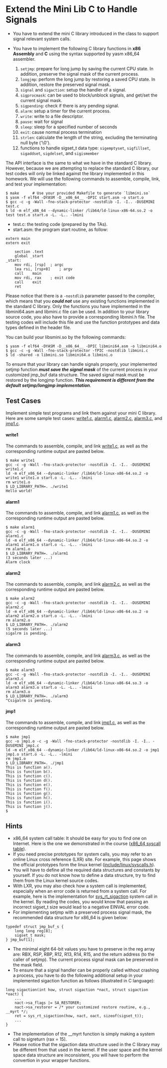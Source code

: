 # Extend the Mini Lib C to Handle Signals

- You have to extend the mini C library introduced in the class to support signal relevant system calls. 
- You have to implement the following C library functions in **x86 Assembly** and **C** using the syntax supported by yasm x86_64 assembler.

  1. ```setjmp```: prepare for long jump by saving the current CPU state. In addition, preserve the signal mask of the current process.
  2. ```longjmp```: perform the long jump by restoring a saved CPU state. In addition, restore the preserved signal mask.
  3. ```signal``` and ```sigaction```: setup the handler of a signal.
  4. ```sigprocmask```: can be used to block/unblock signals, and get/set the current signal mask.
  5. ```sigpending```: check if there is any pending signal.
  6. ```alarm```: setup a timer for the current process.
  7. ```write```: write to a file descriptor.
  8. ```pause```: wait for signal
  9. ```sleep```: sleep for a specified number of seconds
  10. ```exit```: cause normal process termination
  11. ```strlen```: calculate the length of the string, excluding the terminating null byte ('\0').
  12. functions to handle sigset_t data type: ```sigemptyset```, ```sigfillset```, ```sigaddset```, ```sigdelset```, and ```sigismember```

The API interface is the same to what we have in the standard C library. However, because we are attempting to replace the standard C library, our test codes will only be linked against the library implemented in this homework. We will use the following commands to assemble, compile, link, and test your implementation:
```
$ make		# Use your provided Makefile to generate `libmini.so`
$ yasm -f elf64 -DYASM -D__x86_64__ -DPIC start.asm -o start.o
$ gcc -c -g -Wall -fno-stack-protector -nostdlib -I. -I.. -DUSEMINI test.c
$ ld -m elf_x86_64 --dynamic-linker /lib64/ld-linux-x86-64.so.2 -o test test.o start.o -L. -L.. -lmini
```
- test.c: the testing code (prepared by the TAs).
- start.asm: the program start routine, as follow:
```
extern main
extern exit

	section .text
	global _start
_start:
	mov	rdi, [rsp]	; argc
	lea	rsi, [rsp+8]	; argv
	call	main
	mov	rdi, rax	; exit code
	call	exit
	ret
```
Please notice that there is a ```-nostdlib``` parameter passed to the compiler, which means that you ***could not*** use any existing functions implemented in the standard C library. Only the functions you have implemented in the libmini64.asm and libmini.c file can be used. In addition to your library source code, you also have to provide a corresponding libmini.h file. The testing codes will include this file and use the function prototypes and data types defined in the header file.

You can build your libsmini.so by the following commands:
```
$ yasm -f elf64 -DYASM -D__x86_64__ -DPIC libmini64.asm -o libmini64.o
$ gcc -c -g -Wall -fno-stack-protector -fPIC -nostdlib libmini.c
$ ld -shared -o libmini.so libmini64.o libmini.o
```
To ensure that your library can handle signals properly, your implemented setjmp function ***must save the signal mask*** of the current process in your customized jmp_buf data structure. The saved signal mask must be restored by the longjmp function. ***This requirement is different from the default setjmp/longjmp implementation***.

## Test Cases

Implement simple test programs and link them against your mini C library. Here are some sample test cases: [write1.c][w1], [alarm1.c][a1], [alarm2.c][a2], [alarm3.c][a3], and [jmp1.c][j1].

#### write1
The commands to assemble, compile, and link [write1.c][w1], as well as the corresponding runtime output are pasted below.
```
$ make write1
gcc -c -g -Wall -fno-stack-protector -nostdlib -I. -I.. -DUSEMINI write1.c
ld -m elf_x86_64 --dynamic-linker /lib64/ld-linux-x86-64.so.2 -o write1 write1.o start.o -L. -L.. -lmini
rm write1.o
$ LD_LIBRARY_PATH=. ./write1
Hello world!
```

#### alarm1
The commands to assemble, compile, and link [alarm1.c][a1], as well as the corresponding runtime output are pasted below.
```
$ make alarm1
gcc -c -g -Wall -fno-stack-protector -nostdlib -I. -I.. -DUSEMINI alarm1.c
ld -m elf_x86_64 --dynamic-linker /lib64/ld-linux-x86-64.so.2 -o alarm1 alarm1.o start.o -L. -L.. -lmini
rm alarm1.o
$ LD_LIBRARY_PATH=. ./alarm1
(3 seconds later ...)
Alarm clock
```

#### alarm2
The commands to assemble, compile, and link [alarm2.c][a2], as well as the corresponding runtime output are pasted below.
```
$ make alarm2
gcc -c -g -Wall -fno-stack-protector -nostdlib -I. -I.. -DUSEMINI alarm2.c
ld -m elf_x86_64 --dynamic-linker /lib64/ld-linux-x86-64.so.2 -o alarm2 alarm2.o start.o -L. -L.. -lmini
rm alarm2.o
$ LD_LIBRARY_PATH=. ./alarm2
(5 seconds later ...)
sigalrm is pending.
```

#### alarm3
The commands to assemble, compile, and link [alarm3.c][a3], as well as the corresponding runtime output are pasted below.
```
$ make alarm3
gcc -c -g -Wall -fno-stack-protector -nostdlib -I. -I.. -DUSEMINI alarm3.c
ld -m elf_x86_64 --dynamic-linker /lib64/ld-linux-x86-64.so.3 -o alarm3 alarm3.o start.o -L. -L.. -lmini
rm alarm3.o
$ LD_LIBRARY_PATH=. ./alarm3
^Csigalrm is pending.
```

#### jmp1


The commands to assemble, compile, and link [jmp1.c][j1], as well as the corresponding runtime output are pasted below.
```
$ make jmp1
gcc -o jmp1.o -c -g -Wall -fno-stack-protector -nostdlib -I. -I.. -DUSEMINI jmp1.c
ld -m elf_x86_64 --dynamic-linker /lib64/ld-linux-x86-64.so.2 -o jmp1 jmp1.o start.o -L. -L.. -lmini
rm jmp1.o
$ LD_LIBRARY_PATH=. ./jmp1
This is function a().
This is function b().
This is function c().
This is function d().
This is function e().
This is function f().
This is function g().
This is function h().
This is function i().
This is function j().
$
```

[w1]:https://github.com/hankshyu/Advanced-Programming-in-the-UNIX-Environment/blob/main/HW3/write1.c
[a1]:https://github.com/hankshyu/Advanced-Programming-in-the-UNIX-Environment/blob/main/HW3/alarm1.c
[a2]:https://github.com/hankshyu/Advanced-Programming-in-the-UNIX-Environment/blob/main/HW3/alarm2.c
[a3]:https://github.com/hankshyu/Advanced-Programming-in-the-UNIX-Environment/blob/main/HW3/alarm3.c
[j1]:https://github.com/hankshyu/Advanced-Programming-in-the-UNIX-Environment/blob/main/HW3/jmp1.c

## Hints

- x86_64 system call table: It should be easy for you to find one on Internet. Here is the one we demonstrated in the course ([x86_64 syscall table](http://blog.rchapman.org/posts/Linux_System_Call_Table_for_x86_64/)).
- If you need precise prototypes for system calls, you may refer to an online Linux cross reference (LXR) site. For example, this page shows the official prototypes form the linux kernel ([include/linux/syscalls.h](https://elixir.bootlin.com/linux/v4.16.8/source/include/linux/syscalls.h#L603)).
- You will have to define all the required data structures and constants by yourself. If you do not know how to define a data structure, try to find them from the Linux kernel source codes.
- With LXR, you may also check how a system call is implemented, especially when an error code is returned from a system call. For example, here is the implementation for [sys_rt_sigaction](https://elixir.bootlin.com/linux/v4.16.8/source/kernel/signal.c#L3711) system call in the kernel. By reading the codes, you would know that passing an incorrect sigset_t size would lead to a negative EINVAL error code.
- For implementing setjmp with a preserved process signal mask, the recommended data structure for x86_64 is given below:
```
typedef struct jmp_buf_s {
	long long reg[8];
	sigset_t mask;
} jmp_buf[1];
```
- The minimal eight 64-bit values you have to preserve in the reg array are: RBX, RSP, RBP, R12, R13, R14, R15, and the return address (to the caller of setjmp). The current process signal mask can be preserved in the mask field.
- To ensure that a signal handler can be properly called without crashing a process, you have to do the following additional setup in your implemented sigaction function as follows (illustrated in C language):
```
long sigaction(int how, struct sigaction *nact, struct sigaction *oact) {
	...
	nact->sa_flags |= SA_RESTORER;
	nact->sa_restorer = /* your customized restore routine, e.g., __myrt */;
	ret = sys_rt_sigaction(how, nact, oact, sizeof(sigset_t));
	...
}
```

- The implementation of the __myrt function is simply making a system call to sigreturn (rax = 15).
- Please notice that the sigaction data structure used in the C library may be different from that used in the kernel. If the user space and the kernel space data structure are inconsistent, you will have to perform the convertion in your wrapper functions.
